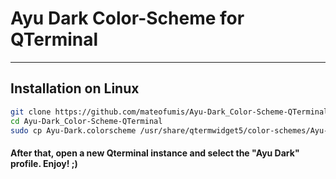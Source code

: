 # Ayu Dark Color-Scheme for QTerminal

----

## Installation on Linux

```bash
git clone https://github.com/mateofumis/Ayu-Dark_Color-Scheme-QTerminal
cd Ayu-Dark_Color-Scheme-QTerminal
sudo cp Ayu-Dark.colorscheme /usr/share/qtermwidget5/color-schemes/Ayu-Dark.colorscheme
``` 

#### After that, open a new Qterminal instance and select the "Ayu Dark" profile. Enjoy! ;)
